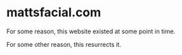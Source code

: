# mattsfacial.com

For some reason, this website existed at some point in time.

For some other reason, this resurrects it.
